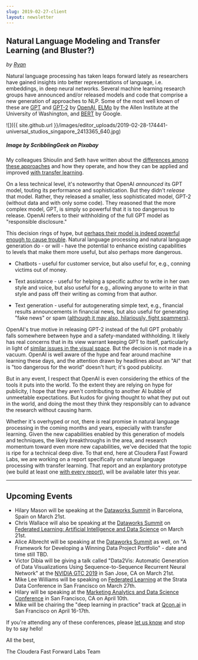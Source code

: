 ```yaml
---
slug: 2019-02-27-client
layout: newsletter
---
```


## Natural Language Modeling and Transfer Learning (and Bluster?)

_by [Ryan](https://twitter.com/jqpubliq)_

Natural language processing has taken leaps forward lately as researchers have gained insights into better representations of language, i.e. embeddings, in deep neural networks. Several machine learning research groups have announced and/or released models and code that comprise a new generation of approaches to NLP. Some of the most well known of these are [GPT](https://blog.openai.com/language-unsupervised/) and [GPT-2](https://blog.openai.com/better-language-models/) by [OpenAI](https://openai.com/), [ELMo](https://allennlp.org/elmo) by the Allen Institute at the University of Washington, and [BERT](https://ai.googleblog.com/2018/11/open-sourcing-bert-state-of-art-pre.html) by Google.

![]({{ site.github.url }}/images/editor_uploads/2019-02-28-174441-universal_studios_singapore_2413365_640.jpg)
##### Image by ScribblingGeek on Pixabay

My colleagues Shioulin and Seth have written about the [differences among these approaches](https://blog.fastforwardlabs.com/2018/12/28/finetuning-for-natural-language-processing.html) and how they operate, and how they can be applied and improved [with transfer learning](https://blog.fastforwardlabs.com/2018/08/29/breakthroughs-in-transfer-learning-for-nlp.html).

On a less technical level, it's noteworthy that OpenAI *announced* its GPT model, touting its performance and sophistication. But they didn't *release* that model. Rather, they released a smaller, less sophisticated model, GPT-2 (without data and with only some code). They reasoned that the more complex model, GPT, is simply so powerful that it is too dangerous to release. OpenAI refers to their withholding of the full GPT model as "responsible disclosure."

This decision rings of hype, but [perhaps their model is indeed powerful enough to cause trouble](https://www.theverge.com/2019/2/14/18224704/ai-machine-learning-language-models-read-write-openai-gpt2). Natural language processing and natural language generation do - or will - have the potential to enhance existing capabilities to levels that make them more useful, but also perhaps more dangerous. 

* Chatbots - useful for customer service, but also useful for, e.g., conning victims out of money.

* Text assistance - useful for helping a specific author to write in her own style and voice, but also useful for e.g., allowing anyone to write in that style and pass off their writing as coming from that author.

* Text generation - useful for autogenerating simple text, e.g., financial results announcements in financial news, but also useful for generating "fake news" or spam ([although it may also, hilariously, fight spammers](http://digg.com/2017/re-scam-ai-scammer)).

OpenAI's true motive in releasing GPT-2 instead of the full GPT probably falls somewhere between hype and a safety-mandated withholding. It likely has real concerns that in its view warrant keeping GPT to itself, particularly in light of [similar issues in the visual space](https://en.wikipedia.org/wiki/Deepfake). But the decision is not made in a vacuum. OpenAI is well aware of the hype and fear around machine learning these days, and the attention drawn by headlines about an "AI" that is "too dangerous for the world" doesn't hurt; it's good publicity.

But in any event, I respect that OpenAI is even considering the ethics of the tools it puts into the world. To the extent they are relying on hype for publicity, I hope that they aren't contributing to another AI bubble of unmeetable expectations. But kudos for giving thought to what they put out in the world, and doing the most they think they responsibly can to advance the research without causing harm.

Whether it's overhyped or not, there *is* real promise in natural language processing in the coming months and years, especially with transfer learning. Given the new capabilities enabled by this generation of models and techniques, the likely breakthroughs in the area, and research momentum toward even more new capabilities, we've decided that the topic is ripe for a technical deep dive. To that end, here at Cloudera Fast Foward Labs, we are working on a report specifically on natural language processing with transfer learning. That report and an explantory prototype (we build at least one [with every report](https://www.cloudera.com/products/fast-forward-labs-research/fast-forward-labs-research-reports.html)), will be available later this year.

---

## Upcoming Events

* Hilary Mason will be speaking at the [Dataworks Summit](https://dataworkssummit.com/barcelona-2019/) in Barcelona, Spain on March 21st.
* Chris Wallace will also be speaking at the [Dataworks Summit](https://dataworkssummit.com/barcelona-2019/) on [Federated Learning: Artificial Intelligence and Data Science](https://dataworkssummit.com/barcelona-2019/session/federated-learning-artificial-intelligence-and-data-science/) on March 21st.
* Alice Albrecht will be speaking at the [Dataworks Summit](https://dataworkssummit.com/barcelona-2019/) as well, on "A Framework for Developing a Winning Data Project Portfolio" - date and time still TBD.
* Victor Dibia will be giving a talk called "Data2Vis: Automatic Generation of Data Visualizations Using Sequence-to-Sequence Recurrent Neural Network" at the [NVIDIA GTC 2019](https://www.nvidia.com/en-us/gtc/) in San Jose, CA on March 21st. 
* Mike Lee Williams will be speaking on [Federated Learning](https://conferences.oreilly.com/strata/strata-ca/public/schedule/detail/72661) at the Strata Data Conference in San Francisco on March 27th.
* Hilary will be speaking at the [Marketing Analytics and Data Science Conference](https://marketing.knect365.com/marketing-analytics-data-science/) in San Francisco, CA on April 10th.
* Mike will be chairing the "deep learning in practice" track at [Qcon.ai](https://qcon.ai/) in San Francisco on April 16-17th.

If you're attending any of these conferences, please [let us know](mailto:cffl@cloudera.com) and stop by to say hello! 

All the best,

The Cloudera Fast Forward Labs Team